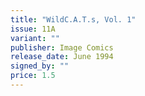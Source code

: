 ```yaml
---
title: "WildC.A.T.s, Vol. 1"
issue: 11A
variant: ""
publisher: Image Comics
release_date: June 1994
signed_by: ""
price: 1.5
---
```

